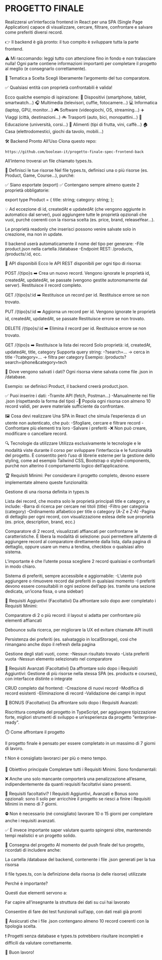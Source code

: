 # PROGETTO FINALE


Realizzerai un’interfaccia frontend in React per una SPA (Single Page Application) capace di visualizzare, cercare, filtrare, confrontare e salvare come preferiti diversi record.


👉 Il backend è già pronto: il tuo compito è sviluppare tutta la parte frontend.


⚠️ Mi raccomando: leggi tutto con attenzione fino in fondo e non tralasciare nulla! Ogni parte contiene informazioni importanti per completare il progetto al meglio (e consegnarlo correttamente).







🎨 Tematica a Scelta
  Scegli liberamente l’argomento del tuo comparatore.

  ✅ Qualsiasi entità con proprietà confrontabili è valida!

  Ecco qualche esempio di ispirazione:
    📱 Dispositivi (smartphone, tablet, smartwatch…)
    🎧 Multimedia (televisori, cuffie, fotocamere…)
    💻 Informatica (laptop, GPU, monitor…)
    🎮 Software (videogiochi, OS, streaming…)
    ✈️ Viaggi (città, destinazioni…)
    🚲 Trasporti (auto, bici, monopattini…)
    🧠 Educazione (università, corsi…)
    🍎 Alimenti (tipi di frutta, vini, caffè…)
    🏠 Casa (elettrodomestici, giochi da tavolo, mobili…)








🛠️ Backend Pronto All’Uso
  Clona questo repo:

    https://github.com/boolean-it/progetto-finale-spec-frontend-back

  All’interno troverai un file chiamato types.ts.








🔧 Definisci le tue risorse
Nel file types.ts, definisci una o più risorse (es. Product, Game, Course...), purché:

  ✅ Siano esportate (export)
  ✅ Contengano sempre almeno queste 2 proprietà obbligatorie:

  export type Product = {
    title: string;
    category: string;
  };


💡 Ad eccezione di id, createdAt e updatedAt (che vengono aggiunte in automatico dal server), puoi aggiungere tutte le proprietà opzionali che vuoi, purché coerenti con la risorsa scelta (es. price, brand, releaseYear...).

Le proprietà readonly che inserisci possono venire salvate solo in creazione, ma non in update.

Il backend userà automaticamente il nome del tipo per generare:
  -File product.json nella cartella /database
  -Endpoint REST: /products, /products/:id, ecc.



🔧 API disponibili
  Ecco le API REST disponibili per ogni tipo di risorsa:

  POST /{tipo}s ➡️ Crea un nuovo record. Vengono ignorate le proprietà id, createdAt, updatedAt, se passate (vengono gestite autonomamente dal server). Restituisce il record completo.

  GET /{tipo}s/:id ➡️ Restituisce un record per id. Restituisce errore se non trovato.

  PUT /{tipo}s/:id ➡️ Aggiorna un record per id. Vengono ignorate le proprietà id, createdAt, updatedAt, se passate Restituisce errore se non trovato.

  DELETE /{tipo}s/:id ➡️ Elimina il record per id. Restituisce errore se non trovato.

  GET /{tipo}s ➡️ Restituisce la lista dei record Solo proprietà: id, createdAt, updatedAt, title, category Supporta query string:
    -?search=... → cerca in title
    -?category=... → filtra per category
    Esempio: /products?search=iphone&category=tech



🔧 Dove vengono salvati i dati?
  Ogni risorsa viene salvata come file .json in /database.

  Esempio: se definisci Product, il backend creerà product.json.

  ✅ Puoi inserire i dati:
    -Tramite API (fetch, Postman…)
    -Manualmente nei file .json (rispettando la forma del tipo)
    -📌 Popola ogni risorsa con almeno 10 record validi, per avere materiale sufficiente da confrontare.




















🖼️ Cosa devi realizzare
Una SPA in React che simula l’esperienza di un utente non autenticato, che può:
  -Sfogliare, cercare e filtrare record
  -Confrontare più elementi tra loro
  -Salvare i preferiti
  -❌ Non può creare, modificare o cancellare record.



🔍 Tecnologie da utilizzare
Utilizza esclusivamente le tecnologie e le modalità viste durante il corso per sviluppare l’interfaccia e le funzionalità del progetto.
È consentito però l’uso di librerie esterne per la gestione dello styling, come ad esempio Tailwind CSS, Bootstrap o styled-components, purché non alterino il comportamento logico dell’applicazione.



🏆 Requisiti Minimi: Per considerare il progetto completo, devono essere implementate almeno queste funzionalità:

  Gestione di una risorsa definita in types.ts

  Lista dei record, che mostra solo le proprietà principali title e category, e include:
    -Barra di ricerca per cercare nei titoli (title)
    -Filtro per categoria (category)
    -Ordinamento alfabetico per title o category (A-Z e Z-A)
    -Pagina di dettaglio per ogni record, con visualizzazione estesa delle sue proprietà (es. price, description, brand, ecc.)

  Comparatore di 2 record, visualizzati affiancati per confrontarne le caratteristiche.
    È libera la modalità di selezione: puoi permettere all’utente di aggiungere record al comparatore direttamente dalla lista, dalla pagina di dettaglio, oppure usare un menu a tendina, checkbox o qualsiasi altro sistema.

  L’importante è che l’utente possa scegliere 2 record qualsiasi e confrontarli in modo chiaro.

  Sistema di preferiti, sempre accessibile e aggiornabile:
    -L’utente può aggiungere o rimuovere record dai preferiti in qualsiasi momento
    -I preferiti devono essere consultabili in ogni sezione dell’app (es. tramite una sezione dedicata, un’icona fissa, o una sidebar)



🎯 Requisiti Aggiuntivi (Facoltativi) Da affrontare solo dopo aver completato i Requisiti Minimi:
  
  Comparatore di 2 o più record: il layout si adatta per confrontare più elementi affiancati

  Debounce sulla ricerca, per migliorare la UX ed evitare chiamate API inutili

  Persistenza dei preferiti (es. salvataggio in localStorage), così che rimangano anche dopo il refresh della pagina

  Gestione degli stati vuoti, come:
    -Nessun risultato trovato
    -Lista preferiti vuota
    -Nessun elemento selezionato nel comparatore



🎯 Requisiti Avanzati (Facoltativi) Da affrontare solo dopo i Requisiti Aggiuntivi:
  Gestione di più risorse nella stessa SPA (es. products e courses), con interfacce distinte o integrate

  CRUD completo dal frontend:
    -Creazione di nuovi record
    -Modifica di record esistenti
    -Eliminazione di record
    -Validazione dei campi in input



🎯 BONUS (Facoltativo) Da affrontare solo dopo i Requisiti Avanzati:

  Riscrittura completa del progetto in TypeScript, per aggiungere tipizzazione forte, migliori strumenti di sviluppo e un’esperienza da progetto "enterprise-ready".













⏱️ Come affrontare il progetto

  Il progetto finale è pensato per essere completato in un massimo di 7 giorni di lavoro.

  ❗ Non è consigliato lavorarci per più o meno tempo.


📌 Obiettivo principale
  Completare tutti i Requisiti Minimi. Sono fondamentali:

  ❌ Anche uno solo mancante comporterà una penalizzazione all’esame, indipendentemente da quanti requisiti facoltativi siano presenti.


📌 Requisiti facoltativi?
  I Requisiti Aggiuntivi, Avanzati e Bonus sono opzionali: sono lì solo per arricchire il progetto se riesci a finire i Requisiti Minimi in meno di 7 giorni.

  ⛔ Non è necessario (né consigliato) lavorare 10 o 15 giorni per completare anche i requisiti avanzati.

  ✅ È invece importante saper valutare quanto spingersi oltre, mantenendo tempi realistici e un progetto solido.


📌 Consegna del progetto
  Al momento del push finale del tuo progetto, ricordati di includere anche:

  La cartella /database del backend, contenente i file .json generati per la tua risorsa

  Il file types.ts, con la definizione della risorsa (o delle risorse) utilizzate



Perché è importante?

Questi due elementi servono a:

  Far capire all’insegnante la struttura dei dati su cui hai lavorato

  Consentire di fare dei test funzionali sull’app, con dati reali già pronti

  📌 Assicurati che i file .json contengano almeno 10 record coerenti con la tipologia scelta.



❗ Progetti senza database e types.ts potrebbero risultare incompleti e difficili da valutare correttamente.



💪 Buon lavoro!
